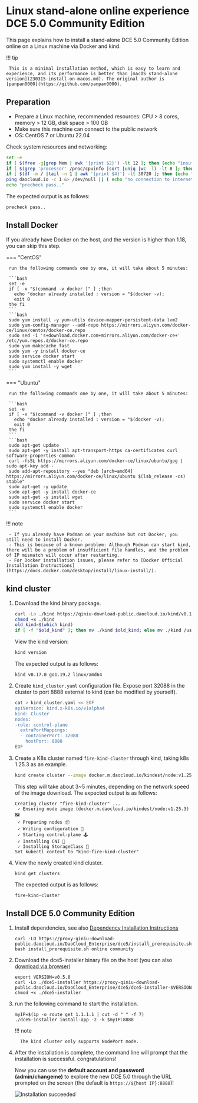 # Linux stand-alone online experience DCE 5.0 Community Edition

This page explains how to install a stand-alone DCE 5.0 Community Edition online on a Linux machine via Docker and kind.

!!! tip

     This is a minimal installation method, which is easy to learn and experience, and its performance is better than [macOS stand-alone version](230315-install-on-macos.md). The original author is [panpan0000](https://github.com/panpan0000).

## Preparation

- Prepare a Linux machine, recommended resources: CPU > 8 cores, memory > 12 GB, disk space > 100 GB
- Make sure this machine can connect to the public network
- OS: CentOS 7 or Ubuntu 22.04

Check system resources and networking:

```bash
set -e
if [ $(free -g|grep Mem | awk '{print $2}') -lt 12 ]; then (echo "insufficient memory! (should >=12G)"; exit 1); fi
if [ $(grep 'processor' /proc/cpuinfo |sort |uniq |wc -l) -lt 8 ]; then (echo "insufficient CPU! (should >=8C)"; exit 1); fi
if [ $(df -m / |tail -n 1 | awk '{print $4}') -lt 30720 ]; then (echo "insufficient free disk space of root partition!(should >=30G)"; exit 1) ;
ping daocloud.io -c 1 &> /dev/null || ( echo "no connection to internet! abort." && exit 1; )
echo "precheck pass.."
```

The expected output is as follows:

```console
precheck pass..
```

## Install Docker

If you already have Docker on the host, and the version is higher than 1.18, you can skip this step.

=== "CentOS"

     run the following commands one by one, it will take about 5 minutes:

     ```bash
     set -e
     if [ -x "$(command -v docker )" ] ;then
       echo "docker already installed : version = "$(docker -v);
       exit 0
     the fi
     ```
     ```bash
     sudo yum install -y yum-utils device-mapper-persistent-data lvm2
     sudo yum-config-manager --add-repo https://mirrors.aliyun.com/docker-ce/linux/centos/docker-ce.repo
     sudo sed -i 's+download.docker.com+mirrors.aliyun.com/docker-ce+' /etc/yum.repos.d/docker-ce.repo
     sudo yum makecache fast
     sudo yum -y install docker-ce
     sudo service docker start
     sudo systemctl enable docker
     sudo yum install -y wget
     ```

=== "Ubuntu"

     run the following commands one by one, it will take about 5 minutes:

     ```bash
     set -e
     if [ -x "$(command -v docker )" ] ;then
       echo "docker already installed : version = "$(docker -v);
       exit 0
     the fi
     ```
     ```bash
     sudo apt-get update
     sudo apt-get -y install apt-transport-https ca-certificates curl software-properties-common
     curl -fsSL https://mirrors.aliyun.com/docker-ce/linux/ubuntu/gpg | sudo apt-key add -
     sudo add-apt-repository --yes "deb [arch=amd64] https://mirrors.aliyun.com/docker-ce/linux/ubuntu $(lsb_release -cs) stable"
     sudo apt-get -y update
     sudo apt-get -y install docker-ce
     sudo apt-get -y install wget
     sudo service docker start
     sudo systemctl enable docker
     ```

!!! note

     - If you already have Podman on your machine but not Docker, you still need to install Docker.
     - This is because of a known problem: Although Podman can start kind, there will be a problem of insufficient file handles, and the problem of IP mismatch will occur after restarting.
     - For Docker installation issues, please refer to [Docker Official Installation Instructions](https://docs.docker.com/desktop/install/linux-install/).

## kind cluster

1. Download the kind binary package.

     ```bash
     curl -Lo ./kind https://qiniu-download-public.daocloud.io/kind/v0.17.0/kind-linux-amd64
     chmod +x ./kind
     old_kind=$(which kind)
     if [ -f "$old_kind" ]; then mv ./kind $old_kind; else mv ./kind /usr/bin/kind ;
     ```

     View the kind version:

     ```bash
     kind version
     ```

     The expected output is as follows:

     ```console
     kind v0.17.0 go1.19.2 linux/amd64
     ```

1. Create `kind_cluster.yaml` configuration file. Expose port 32088 in the cluster to port 8888 external to kind (can be modified by yourself).

     ```bash
     cat > kind_cluster.yaml << EOF
     apiVersion: kind.x-k8s.io/v1alpha4
     kind: Cluster
     nodes:
     -role: control-plane
       extraPortMappings:
       - containerPort: 32088
         hostPort: 8888
     EOF
     ```

1. Create a K8s cluster named `fire-kind-cluster` through kind, taking k8s 1.25.3 as an example.

     ```bash
     kind create cluster --image docker.m.daocloud.io/kindest/node:v1.25.3 --name=fire-kind-cluster --config=kind_cluster.yaml
     ```

     This step will take about 3~5 minutes, depending on the network speed of the image download. The expected output is as follows:

     ```console
     Creating cluster "fire-kind-cluster" ...
      ✓ Ensuring node image (docker.m.daocloud.io/kindest/node:v1.25.3) 🖼
      ✓ Preparing nodes 📦
      ✓ Writing configuration 📜
      ✓ Starting control-plane 🕹️
      ✓ Installing CNI 🔌
      ✓ Installing StorageClass 💾
     Set kubectl context to "kind-fire-kind-cluster"
     ```

1. View the newly created kind cluster.

     ```console
     kind get clusters
     ```

     The expected output is as follows:

     ```console
     fire-kind-cluster
     ```

## Install DCE 5.0 Community Edition

1. Install dependencies, see also [Dependency Installation Instructions](../install/install-tools.md)

     ```shell
     curl -LO https://proxy-qiniu-download-public.daocloud.io/DaoCloud_Enterprise/dce5/install_prerequisite.sh
     bash install_prerequisite.sh online community
     ```

1. Download the dce5-installer binary file on the host (you can also [download via browser](../download/dce5.md))

     ```shell
     export VERSION=v0.5.0
     curl -Lo ./dce5-installer https://proxy-qiniu-download-public.daocloud.io/DaoCloud_Enterprise/dce5/dce5-installer-$VERSION
     chmod +x ./dce5-installer
     ```

1. run the following command to start the installation.

     ```shell
     myIP=$(ip -o route get 1.1.1.1 | cut -d " " -f 7)
     ./dce5-installer install-app -z -k $myIP:8888
     ```

     !!! note

         The kind cluster only supports NodePort mode.

1. After the installation is complete, the command line will prompt that the installation is successful. congratulations!

     Now you can use the **default account and password (admin/changeme)** to explore the new DCE 5.0 through the URL prompted on the screen (the default is `https://${host IP}:8888`)!

     ![Installation succeeded](https://docs.daocloud.io/daocloud-docs-images/docs/install/images/success.png)
